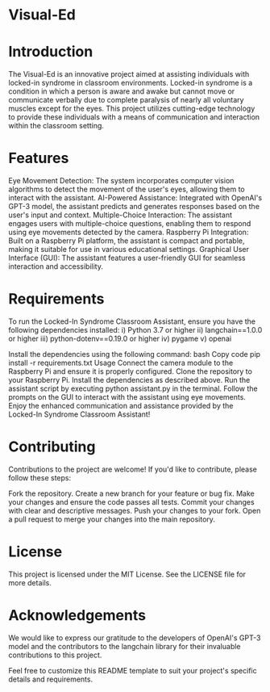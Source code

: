 # Visual-Ed

# Introduction
The Visual-Ed is an innovative project aimed at assisting individuals with locked-in syndrome in classroom environments. Locked-in syndrome is a condition in which a person is aware and awake but cannot move or communicate verbally due to complete paralysis of nearly all voluntary muscles except for the eyes. This project utilizes cutting-edge technology to provide these individuals with a means of communication and interaction within the classroom setting.

# Features
Eye Movement Detection: The system incorporates computer vision algorithms to detect the movement of the user's eyes, allowing them to interact with the assistant.
AI-Powered Assistance: Integrated with OpenAI's GPT-3 model, the assistant predicts and generates responses based on the user's input and context.
Multiple-Choice Interaction: The assistant engages users with multiple-choice questions, enabling them to respond using eye movements detected by the camera.
Raspberry Pi Integration: Built on a Raspberry Pi platform, the assistant is compact and portable, making it suitable for use in various educational settings.
Graphical User Interface (GUI): The assistant features a user-friendly GUI for seamless interaction and accessibility.

# Requirements
To run the Locked-In Syndrome Classroom Assistant, ensure you have the following dependencies installed:
i) Python 3.7 or higher
ii) langchain==1.0.0 or higher
iii) python-dotenv==0.19.0 or higher
iv)  pygame
v) openai

Install the dependencies using the following command:
bash
Copy code
pip install -r requirements.txt
Usage
Connect the camera module to the Raspberry Pi and ensure it is properly configured.
Clone the repository to your Raspberry Pi.
Install the dependencies as described above.
Run the assistant script by executing python assistant.py in the terminal.
Follow the prompts on the GUI to interact with the assistant using eye movements.
Enjoy the enhanced communication and assistance provided by the Locked-In Syndrome Classroom Assistant!
# Contributing
Contributions to the project are welcome! If you'd like to contribute, please follow these steps:

Fork the repository.
Create a new branch for your feature or bug fix.
Make your changes and ensure the code passes all tests.
Commit your changes with clear and descriptive messages.
Push your changes to your fork.
Open a pull request to merge your changes into the main repository.
# License
This project is licensed under the MIT License. See the LICENSE file for more details.

# Acknowledgements
We would like to express our gratitude to the developers of OpenAI's GPT-3 model and the contributors to the langchain library for their invaluable contributions to this project.

Feel free to customize this README template to suit your project's specific details and requirements.

